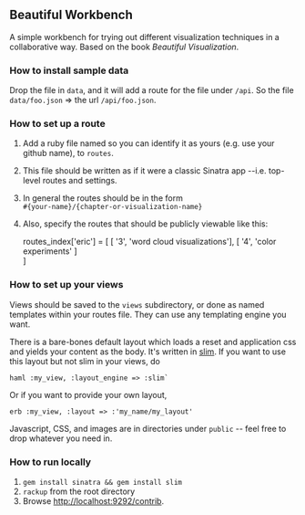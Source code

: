 ## Beautiful Workbench

A simple workbench for trying out different visualization techniques in a
collaborative way. Based on the book _Beautiful Visualization_.

### How to install sample data

Drop the file in `data`, and it will add a route for the file under `/api`.
So the file `data/foo.json`  =>  the url `/api/foo.json`.

### How to set up a route

1. Add a ruby file named so you can identify it as yours (e.g. use your github 
name), to `routes`.

2. This file should be written as if it were a classic Sinatra app --i.e. top-
level routes and settings.

3. In general the routes should be in the form <br>
`#{your-name}/{chapter-or-visualization-name}`

4. Also, specify the routes that should be publicly viewable like this:

    routes_index['eric'] = [
      [ '3', 'word cloud visualizations'],
      [ '4', 'color experiments' ]      
    ]

### How to set up your views

Views should be saved to the `views` subdirectory, or done as named templates
 within your routes file. They can use any templating engine you want. 

There is a bare-bones default layout which loads a reset and application css and 
yields your content as the body. It's written in [slim](http://slim-lang.org).
If you want to use this layout but not slim in your views, do

    haml :my_view, :layout_engine => :slim`

Or if you want to provide your own layout, 

    erb :my_view, :layout => :'my_name/my_layout'

Javascript, CSS, and images are in directories under `public` -- feel free to 
drop whatever you need in.


### How to run locally

1. `gem install sinatra && gem install slim`
2. `rackup` from the root directory
3. Browse [http://localhost:9292/contrib](http://localhost:9292/contrib).

